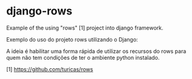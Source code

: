 # django-rows
Example of the using "rows" [1] project into django framework.

Exemplo do uso do projeto rows utilizando o Django:

A ideia é habilitar uma forma rápida de utilizar os recursos do rows para quem não tem condições de ter o ambiente python instalado.

[1] https://github.com/turicas/rows
